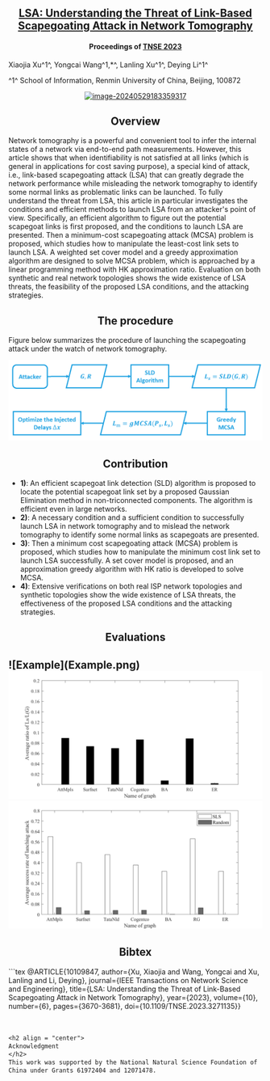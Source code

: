 <h2 align = "center">
  <a href="https://ieeexplore.ieee.org/document/10109847">
    LSA: Understanding the Threat of Link-Based Scapegoating Attack in Network Tomography </a>
</h2>
<h4 align = "center" >
Proceedings of <a href="https://ieeexplore.ieee.org/document/10109847"> TNSE 2023 </a>
</h4>


Xiaojia Xu^1^, Yongcai Wang^1,*^,  Lanling Xu^1^, Deying Li^1^

^1^ School of Information, Renmin University of China, Beijing, 100872 

<center>
  <a href="LSA.pdf"><img height= "50" src="https://p.ipic.vip/f50s58.png" alt="image-20240529183359317"  /> 
  </a>
</center>

<h2 align = "center">
Overview 
</h2>
Network tomography is a powerful and convenient tool to infer the internal states of a network via end-to-end path measurements. However, this article shows that when identifiability is not satisfied at all links (which is general in applications for cost saving purpose), a special kind of attack, i.e., link-based scapegoating attack (LSA) that can greatly degrade the network performance while misleading the network tomography to identify some normal links as problematic links can be launched. To fully understand the threat from LSA, this article in particular investigates the conditions and efficient methods to launch LSA from an attacker's point of view. Specifically, an efficient algorithm to figure out the potential scapegoat links is first proposed, and the conditions to launch LSA are presented. Then a minimum-cost scapegoating attack (MCSA) problem is proposed, which studies how to manipulate the least-cost link sets to launch LSA. A weighted set cover model and a greedy approximation algorithm are designed to solve MCSA problem, which is approached by a linear programming method with HK approximation ratio. Evaluation on both synthetic and real network topologies shows the wide existence of LSA threats, the feasibility of the proposed LSA conditions, and the attacking strategies.

<h2 align = "center">
The procedure
</h2>
Figure below summarizes the procedure of launching the scapegoating attack under the watch of network tomography.

![flowchart](flowchart.png)

<h2 align = "center">
Contribution
</h2>


-   **1)**: An efficient scapegoat link detection (SLD) algorithm is proposed to locate the potential scapegoat link set by a proposed Gaussian Elimination method in non-triconnected components. The algorithm is efficient even in large networks.
-   **2)**: A necessary condition and a sufficient condition to successfully launch LSA in network tomography and to mislead the network tomography to identify some normal links as scapegoats are presented.
-   **3)**: Then a minimum cost scapegoating attack (MCSA) problem is proposed, which studies how to manipulate the minimum cost link set to launch LSA successfully. A set cover model is proposed, and an approximation greedy algorithm with HK ratio is developed to solve MCSA.
-   **4)**: Extensive verifications on both real ISP network topologies and synthetic topologies show the wide existence of LSA threats, the effectiveness of the proposed LSA conditions and the attacking strategies.

<h2 align = "center">
Evaluations
<h2>
![Example](Example.png)

<img  src="LsLrate.png" alt="LsLrate"/>

<img  src="SuccRate.png" alt="SuccRate" />

<h2 align = "center">
Bibtex
</h2>
```tex
@ARTICLE{10109847,
  author={Xu, Xiaojia and Wang, Yongcai and Xu, Lanling and Li, Deying},
  journal={IEEE Transactions on Network Science and Engineering}, 
  title={LSA: Understanding the Threat of Link-Based Scapegoating Attack in Network Tomography}, 
  year={2023},
  volume={10},
  number={6},
  pages={3670-3681},
  doi={10.1109/TNSE.2023.3271135}}

```


<h2 align = "center">
Acknowledgment 
</h2>
This work was supported by the National Natural Science Foundation of China under Grants 61972404 and 12071478.





